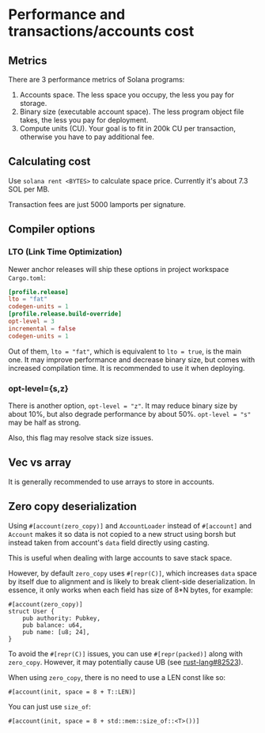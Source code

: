 # Performance and transactions/accounts cost

## Metrics

There are 3 performance metrics of Solana programs:

1. Accounts space.
The less space you occupy, the less you pay for storage.
2. Binary size (executable account space).
The less program object file takes, the less you pay for deployment.
3. Compute units (CU).
Your goal is to fit in 200k CU per transaction,
otherwise you have to pay additional fee.

## Calculating cost

Use `solana rent <BYTES>` to calculate space price.
Currently it's about 7.3 SOL per MB.

Transaction fees are just 5000 lamports per signature.

## Compiler options

### LTO (Link Time Optimization)

Newer anchor releases will ship these options in project workspace `Cargo.toml`:

```toml
[profile.release]
lto = "fat"
codegen-units = 1
[profile.release.build-override]
opt-level = 3
incremental = false
codegen-units = 1
```

Out of them, `lto = "fat"`, which is equivalent to `lto = true`, is the main one.
It may improve performance and decrease binary size,
but comes with increased compilation time.
It is recommended to use it when deploying.

### opt-level={s,z}

There is another option, `opt-level = "z"`.
It may reduce binary size by about 10%, but also degrade performance by about 50%.
`opt-level = "s"` may be half as strong.

Also, this flag may resolve stack size issues.

## Vec vs array

It is generally recommended to use arrays to store in accounts.

## Zero copy deserialization

Using `#[account(zero_copy)]` and `AccountLoader`
instead of `#[account]` and `Account`
makes it so data is not copied to a new struct using borsh
but instead taken from account's `data` field directly using casting.

This is useful when dealing with large accounts to save stack space.

However, by default `zero_copy` uses `#[repr(C)]`, which increases `data`
space by itself due to alignment and is likely to break client-side
deserialization. In essence, it only works when each field has size of
8*N bytes, for example: 

```rust,ignore
#[account(zero_copy)]
struct User {
    pub authority: Pubkey,
    pub balance: u64,
    pub name: [u8; 24],
}
```

To avoid the `#[repr(C)]` issues, you can use `#[repr(packed)]`
along with `zero_copy`. However, it may potentially cause UB
(see [rust-lang#82523](https://github.com/rust-lang/rust/issues/82523)).

When using `zero_copy`, there is no need to use a LEN const like so:

```rust,ignore
#[account(init, space = 8 + T::LEN)]
```

You can just use `size_of`:

```rust,ignore
#[account(init, space = 8 + std::mem::size_of::<T>())]
```
